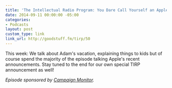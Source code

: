 ```yaml
---
title: 'The Intellectual Radio Program: You Dare Call Yourself an Apple Fanboy'
date: 2014-09-11 00:00:00 -05:00
categories:
- Podcasts
layout: post
custom_type: link
link_url: http://goodstuff.fm/tirp/50
---
```


This week: We talk about Adam's vacation, explaining things to kids but of course spend the majority of the episode talking Apple's recent announcements. Stay tuned to the end for our own special TIRP announcement as well!

*Episode sponsored by [Campaign Monitor](http://www.campaignmonitor.com/).*
